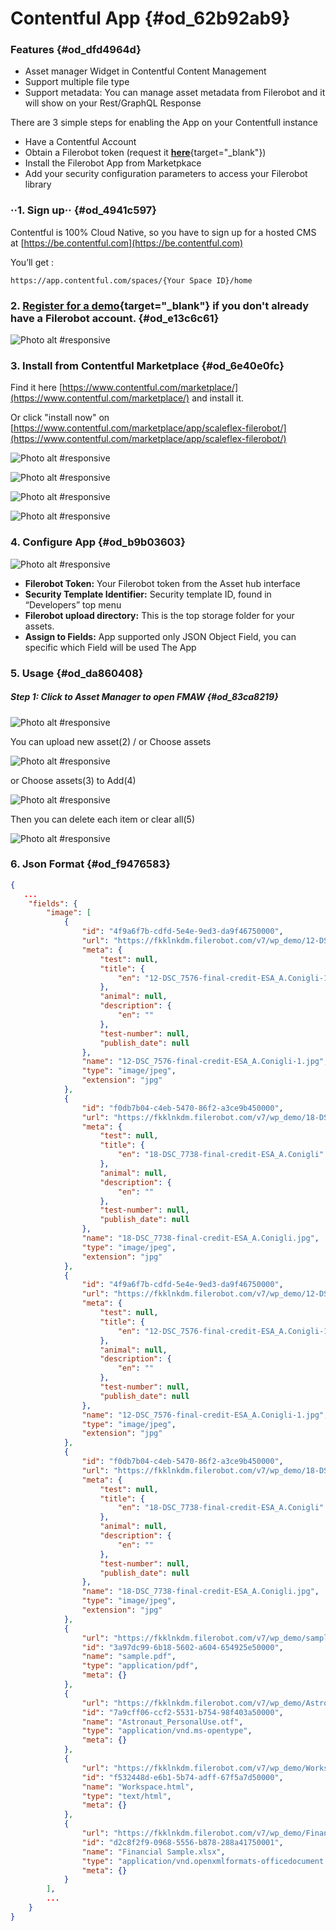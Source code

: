 Contentful App {#od_62b92ab9}
==================

### Features {#od_dfd4964d}

* Asset manager Widget in Contentful Content Management
* Support multiple file type
* Support metadata: You can manage asset metadata from Filerobot and it will show on your Rest/GraphQL Response

There are 3 simple steps for enabling the App on your Contentfull instance

* Have a Contentful Account
* Obtain a Filerobot token (request it [**here**](https://www.scaleflex.com/contact-us){target="_blank"})
* Install the Filerobot App from Marketpkace
* Add your security configuration parameters to access your Filerobot library

### ··1. Sign up·· {#od_4941c597}

Contentful is 100% Cloud Native, so you have to sign up for a hosted CMS at [https://be.contentful.com](https://be.contentful.com)

You’ll get :

``` 
https://app.contentful.com/spaces/{Your Space ID}/home
```

### 2. [Register for a demo](https://www.scaleflex.com/contact-us){target="_blank"} if you don't already have a Filerobot account. {#od_e13c6c61}

![Photo alt #responsive](./doc/imgs/1.png)

### 3. Install from Contentful Marketplace {#od_6e40e0fc}

Find it here [https://www.contentful.com/marketplace/](https://www.contentful.com/marketplace/) and install it.

Or click "install now" on [https://www.contentful.com/marketplace/app/scaleflex-filerobot/](https://www.contentful.com/marketplace/app/scaleflex-filerobot/)

![Photo alt #responsive](./doc/imgs/1.png)

![Photo alt #responsive](./doc/imgs/2.png)

![Photo alt #responsive](./doc/imgs/3.png)

![Photo alt #responsive](./doc/imgs/4.png)

### 4. Configure App {#od_b9b03603}

![Photo alt #responsive](./doc/imgs/6.png)

* **Filerobot Token:** Your Filerobot token from the Asset hub interface
* **Security Template Identifier:** Security template ID, found in “Developers” top menu
* **Filerobot upload directory:** This is the top storage folder for your assets.
* **Assign to Fields:** App supported only JSON Object Field, you can specific which Field will be used The App

### 5. Usage {#od_da860408}

##### Step 1: Click to Asset Manager to open FMAW {#od_83ca8219}

![Photo alt #responsive](./doc/imgs/7.png)


You can upload new asset(2) / or Choose assets

![Photo alt #responsive](./doc/imgs/8.png)


or Choose assets(3) to Add(4)

![Photo alt #responsive](./doc/imgs/9.png)


Then you can delete each item or clear all(5)

![Photo alt #responsive](./doc/imgs/10.png)


### 6. Json Format {#od_f9476583}

```json 
{
   ...
    "fields": {
        "image": [
            {
                "id": "4f9a6f7b-cdfd-5e4e-9ed3-da9f46750000",
                "url": "https://fkklnkdm.filerobot.com/v7/wp_demo/12-DSC_7576-final-credit-ESA_A.Conigli-1.jpg",
                "meta": {
                    "test": null,
                    "title": {
                        "en": "12-DSC_7576-final-credit-ESA_A.Conigli-1"
                    },
                    "animal": null,
                    "description": {
                        "en": ""
                    },
                    "test-number": null,
                    "publish_date": null
                },
                "name": "12-DSC_7576-final-credit-ESA_A.Conigli-1.jpg",
                "type": "image/jpeg",
                "extension": "jpg"
            },
            {
                "id": "f0db7b04-c4eb-5470-86f2-a3ce9b450000",
                "url": "https://fkklnkdm.filerobot.com/v7/wp_demo/18-DSC_7738-final-credit-ESA_A.Conigli.jpg",
                "meta": {
                    "test": null,
                    "title": {
                        "en": "18-DSC_7738-final-credit-ESA_A.Conigli"
                    },
                    "animal": null,
                    "description": {
                        "en": ""
                    },
                    "test-number": null,
                    "publish_date": null
                },
                "name": "18-DSC_7738-final-credit-ESA_A.Conigli.jpg",
                "type": "image/jpeg",
                "extension": "jpg"
            },
            {
                "id": "4f9a6f7b-cdfd-5e4e-9ed3-da9f46750000",
                "url": "https://fkklnkdm.filerobot.com/v7/wp_demo/12-DSC_7576-final-credit-ESA_A.Conigli-1.jpg",
                "meta": {
                    "test": null,
                    "title": {
                        "en": "12-DSC_7576-final-credit-ESA_A.Conigli-1"
                    },
                    "animal": null,
                    "description": {
                        "en": ""
                    },
                    "test-number": null,
                    "publish_date": null
                },
                "name": "12-DSC_7576-final-credit-ESA_A.Conigli-1.jpg",
                "type": "image/jpeg",
                "extension": "jpg"
            },
            {
                "id": "f0db7b04-c4eb-5470-86f2-a3ce9b450000",
                "url": "https://fkklnkdm.filerobot.com/v7/wp_demo/18-DSC_7738-final-credit-ESA_A.Conigli.jpg",
                "meta": {
                    "test": null,
                    "title": {
                        "en": "18-DSC_7738-final-credit-ESA_A.Conigli"
                    },
                    "animal": null,
                    "description": {
                        "en": ""
                    },
                    "test-number": null,
                    "publish_date": null
                },
                "name": "18-DSC_7738-final-credit-ESA_A.Conigli.jpg",
                "type": "image/jpeg",
                "extension": "jpg"
            },
            {
                "url": "https://fkklnkdm.filerobot.com/v7/wp_demo/sample.pdf?func=proxy",
                "id": "3a97dc99-6b18-5602-a604-654925e50000",
                "name": "sample.pdf",
                "type": "application/pdf",
                "meta": {}
            },
            {
                "url": "https://fkklnkdm.filerobot.com/v7/wp_demo/Astronaut_PersonalUse.otf?func=proxy",
                "id": "7a9cff06-ccf2-5531-b754-98f403a50000",
                "name": "Astronaut_PersonalUse.otf",
                "type": "application/vnd.ms-opentype",
                "meta": {}
            },
            {
                "url": "https://fkklnkdm.filerobot.com/v7/wp_demo/Workspace.html?func=proxy",
                "id": "f532448d-e6b1-5b74-adff-67f5a7d50000",
                "name": "Workspace.html",
                "type": "text/html",
                "meta": {}
            },
            {
                "url": "https://fkklnkdm.filerobot.com/v7/wp_demo/Financial+Sample.xlsx?func=proxy",
                "id": "d2c8f2f9-0968-5556-b878-288a41750001",
                "name": "Financial Sample.xlsx",
                "type": "application/vnd.openxmlformats-officedocument.spreadsheetml.sheet",
                "meta": {}
            }
        ],
        ...
    }
}
```
